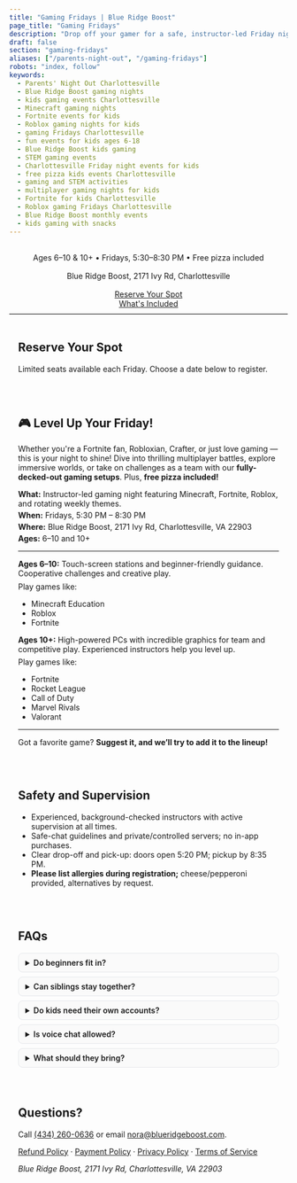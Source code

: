 ```yaml
---
title: "Gaming Fridays | Blue Ridge Boost"
page_title: "Gaming Fridays"
description: "Drop off your gamer for a safe, instructor-led Friday night of Minecraft, Fortnite, and Roblox. Ages 6–10 & 10+. Fridays, 5:30–8:30 PM at Blue Ridge Boost, Charlottesville. Free pizza included."
draft: false
section: "gaming-fridays"
aliases: ["/parents-night-out", "/gaming-fridays"]
robots: "index, follow"
keywords:
  - Parents' Night Out Charlottesville
  - Blue Ridge Boost gaming nights
  - kids gaming events Charlottesville
  - Minecraft gaming nights
  - Fortnite events for kids
  - Roblox gaming nights for kids
  - gaming Fridays Charlottesville
  - fun events for kids ages 6-18
  - Blue Ridge Boost kids gaming
  - STEM gaming events
  - Charlottesville Friday night events for kids
  - free pizza kids events Charlottesville
  - gaming and STEM activities
  - multiplayer gaming nights for kids
  - Fortnite for kids Charlottesville
  - Roblox gaming Fridays Charlottesville
  - Blue Ridge Boost monthly events
  - kids gaming with snacks
---
```


<div class="gaming-hero">
  <p class="gaming-subhead">
    Ages 6–10 & 10+ • Fridays, 5:30–8:30 PM • Free pizza included
  </p>
  <p class="gaming-subhead">
    Blue Ridge Boost, 2171 Ivy Rd, Charlottesville
  </p>
  <div class="grb-ctas container">
    <div class="row">
      <div class="col-md m-1">
        <a href="#register" class="grb-btn grb-btn-primary">Reserve Your Spot</a>
      </div>
      <div class="col-md m-1">
        <a href="#details" class="grb-btn grb-btn-primary">What's Included</a>
      </div>
    </div>
  </div>
</div>

<hr class="gaming-divider" />

<section id="register" class="gaming-register">
  <h2>Reserve Your Spot</h2>
  <p>Limited seats available each Friday. Choose a date below to register.</p>
  <div class="gaming-store">
    <script data-cfasync="false" type="text/javascript" src="https://app.ecwid.com/script.js?106136041&data_platform=code" charset="utf-8"></script>
    <script type="text/javascript">
      xProductBrowser(
        "views=grid(20,5) list(60) table(60)",
        "categoryView=grid",
        "id=my-store-106136041",
        "defaultCategoryId=175336875"
      );
    </script>
  </div>
</section>

<section id="details" class="gaming-details">
  <h2>🎮 Level Up Your Friday!</h2>
  <p>
    Whether you're a Fortnite fan, Robloxian, Crafter, or just love gaming — this is your night to shine! Dive into thrilling multiplayer battles, explore immersive worlds, or take on challenges as a team with our <strong>fully-decked-out gaming setups</strong>. Plus, <strong>free pizza included!</strong>
  </p>

  <ul class="gaming-facts">
    <li><strong>What:</strong> Instructor-led gaming night featuring Minecraft, Fortnite, Roblox, and rotating weekly themes.</li>
    <li><strong>When:</strong> Fridays, 5:30 PM – 8:30 PM</li>
    <li><strong>Where:</strong> Blue Ridge Boost, 2171 Ivy Rd, Charlottesville, VA 22903</li>
    <li><strong>Ages:</strong> 6–10 and 10+</li>
  </ul>
  <hr>
  <div class="gaming-ages d-flex flex-wrap">
    <div class="col-lg px-2">
      <p><strong>Ages 6–10:</strong> Touch-screen stations and beginner-friendly guidance. Cooperative challenges and creative play.</p>
      <p>Play games like:</p>
      <ul>
          <li>Minecraft Education</li>
          <li>Roblox</li>
          <li>Fortnite</li>
        </ul>
    </div>
    <div class="col-lg px-2">
      <p><strong>Ages 10+:</strong> High-powered PCs with incredible graphics for team and competitive play. Experienced instructors help you level up. </p>
        <p>Play games like:</p>
        <ul>
          <li>Fortnite</li>
          <li>Rocket League</li>
          <li>Call of Duty</li>
          <li>Marvel Rivals</li>
          <li>Valorant</li>
        </ul>
    </div>
  </div>
   <hr>
  <p>Got a favorite game? <strong>Suggest it, and we’ll try to add it to the lineup!</strong></p>
</section>

<section class="gaming-safety">
  <h2>Safety and Supervision</h2>
  <ul>
    <li>Experienced, background-checked instructors with active supervision at all times.</li>
    <li>Safe-chat guidelines and private/controlled servers; no in-app purchases.</li>
    <li>Clear drop-off and pick-up: doors open 5:20 PM; pickup by 8:35 PM.</li>
    <li><strong>Please list allergies during registration;</strong> cheese/pepperoni provided, alternatives by request.</li>
  </ul>
</section>

<section class="gaming-faq">
  <h2>FAQs</h2>
  <details>
    <summary>Do beginners fit in?</summary>
    <p>Yes! We onboard new players and pair them with supportive instructors and peers.</p>
  </details>
  <details>
    <summary>Can siblings stay together?</summary>
    <p>We do our best to seat siblings or friends together upon request.</p>
  </details>
  <details>
    <summary>Do kids need their own accounts?</summary>
    <p>No. We can use guest or program accounts when needed.</p>
  </details>
  <details>
    <summary>Is voice chat allowed?</summary>
    <p>Only in supervised, private channels when appropriate.</p>
  </details>
  <details>
    <summary>What should they bring?</summary>
    <p>Water bottle; optional headset. All equipment provided.</p>
  </details>
</section>


<section class="gaming-contact">
  <h2>Questions?</h2>
  <p>Call <a href="tel:+14342600636">(434) 260-0636</a> or email <a href="mailto:nora@blueridgeboost.com">nora@blueridgeboost.com</a>.</p>
  <p><a href="/refund-policy/">Refund Policy</a> · <a href="/payment-policy/">Payment Policy</a> · <a href="/privacy-policy/">Privacy Policy</a> · <a href="/terms-of-service/">Terms of Service</a></p>
  <address>Blue Ridge Boost, 2171 Ivy Rd, Charlottesville, VA 22903</address>
</section>

<script type="application/ld+json">
{
  "@context": "https://schema.org",
  "@type": "Event",
  "name": "Gaming Fridays",
  "eventAttendanceMode": "https://schema.org/OfflineEventAttendanceMode",
  "eventStatus": "https://schema.org/EventScheduled",
  "location": {
    "@type": "Place",
    "name": "Blue Ridge Boost",
    "address": {
      "@type": "PostalAddress",
      "streetAddress": "2171 Ivy Rd",
      "addressLocality": "Charlottesville",
      "addressRegion": "VA",
      "postalCode": "22903",
      "addressCountry": "US"
    }
  },
  "image": [],
  "description": "Instructor-led gaming night for ages 6–14 featuring Minecraft, Fortnite, and Roblox. Free pizza included.",
  "startDate": "2025-01-03T17:30:00-05:00",
  "endDate": "2025-01-03T20:30:00-05:00",
  "organizer": {
    "@type": "Organization",
    "name": "Blue Ridge Boost",
    "url": "https://blueridgeboost.com"
  }
}
</script>

<style>
  .gaming-hero { text-align:center; padding: 0.5rem 0.5rem; margin-bottom: 0rem}
  .gaming-subhead { margin: 0.5rem auto 1rem; max-width: 45rem; }
  .gaming-ctas { display:flex; gap:0.75rem; justify-content:center; flex-wrap:wrap; }
  .btn { display:inline-block; padding:0.75rem 1rem; border-radius:8px; text-decoration:none; font-weight:600; }
  .btn-primary { background:#2d6cdf; color:#fff; }
  .btn-secondary { background:#eef2ff; color:#243b53; }
  .btn:focus { outline: 3px solid #94c0ff; outline-offset:2px; }
  .gaming-divider { border:0; border-top:1px solid #ddd; margin:0.1rem 0; }
  .gaming-details, .gaming-safety, .gaming-faq, .gaming-register, .gaming-contact { padding: 1rem; max-width: 900px; margin: 0 auto; }
  .gaming-facts { list-style: none; padding:0; margin:0.75rem 0; }
  .gaming-facts li { margin:0.25rem 0; }
  .gaming-ages p { margin:0.4rem 0; }
  details { border:1px solid #e5e7eb; border-radius:8px; padding:0.5rem 0.75rem; margin:0.5rem 0; background:#fafafa; }
  details > summary { cursor:pointer; font-weight:600; }
  .gaming-store { margin-top: 0.75rem; }
  .section {padding-top: 0px !important;padding-bottom: 0px !important}
</style>